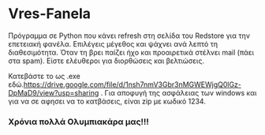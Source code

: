 # Vres-Fanela

Πρόγραμμα σε Python που κάνει refresh στη σελίδα του Redstore για την επετειακή φανέλα. Επιλέγεις μέγεθος και ψάχνει ανά λεπτό τη διαθεσιμότητα. Όταν τη βρει παίζει ήχο και προαιρετικά στέλνει mail (πάει στα spam). Είστε ελέυθεροι για διορθώσεις και βελτιώσεις. 

Κατεβάστε το ως .exe εδώ.https://drive.google.com/file/d/1nsh7nmV3Gbr3nMGWEWjgQ0lGz-DpMaD9/view?usp=sharing . Για αποφυγή της ασφάλειας των windows και για να σε αφησει να το κατβάσεις, είναι zip με κωδικό 1234.

### Χρόνια πολλά Ολυμπιακάρα μας!!!
